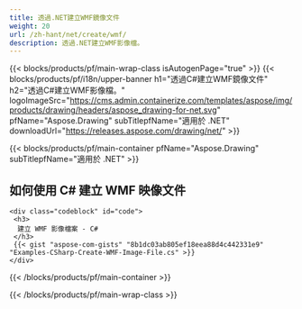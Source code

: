 ```yaml
---
title: 透過.NET建立WMF鏡像文件
weight: 20
url: /zh-hant/net/create/wmf/
description: 透過.NET建立WMF影像檔。
---
```


{{< blocks/products/pf/main-wrap-class isAutogenPage="true" >}}
{{< blocks/products/pf/i18n/upper-banner h1="透過C#建立WMF鏡像文件" h2="透過C#建立WMF影像檔。" logoImageSrc="https://cms.admin.containerize.com/templates/aspose/img/products/drawing/headers/aspose_drawing-for-net.svg" pfName="Aspose.Drawing" subTitlepfName="適用於 .NET" downloadUrl="https://releases.aspose.com/drawing/net/" >}}

{{< blocks/products/pf/main-container pfName="Aspose.Drawing" subTitlepfName="適用於 .NET" >}}

<h2>如何使用 C# 建立 WMF 映像文件</h2>

    <div class="codeblock" id="code">
     <h3>
      建立 WMF 影像檔案 - C#
     </h3>
     {{< gist "aspose-com-gists" "8b1dc03ab805ef18eea88d4c442331e9" "Examples-CSharp-Create-WMF-Image-File.cs" >}}
    </div>

{{< /blocks/products/pf/main-container >}}


{{< /blocks/products/pf/main-wrap-class >}}
